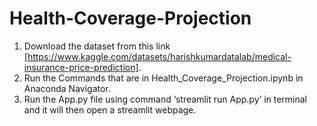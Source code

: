 # Health-Coverage-Projection
1. Download the dataset from this link [https://www.kaggle.com/datasets/harishkumardatalab/medical-insurance-price-prediction].
2. Run the Commands that are in Health_Coverage_Projection.ipynb in Anaconda Navigator.
3. Run the App.py file using command ‘streamlit run App.py’ in terminal and it will then open a streamlit webpage.
